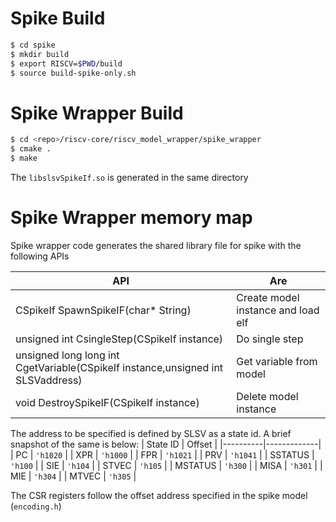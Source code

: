 # Spike Build
```sh
$ cd spike
$ mkdir build
$ export RISCV=$PWD/build
$ source build-spike-only.sh
```
# Spike Wrapper Build
```sh
$ cd <repo>/riscv-core/riscv_model_wrapper/spike_wrapper
$ cmake .
$ make
```
The `libslsvSpikeIf.so` is generated in the same directory

# Spike Wrapper memory map

Spike wrapper code generates the shared library file for spike with the following APIs 

| API      |      Are      |
|----------|-------------|
| CSpikeIf SpawnSpikeIF(char\* String) |  Create model instance and load elf  | 
| unsigned int CsingleStep(CSpikeIf instance) |    Do single step   |
| unsigned long long int CgetVariable(CSpikeIf instance,unsigned int SLSVaddress) | Get variable from model | 
| void DestroySpikeIF(CSpikeIf instance) | Delete model instance |

The address to be specified is defined by SLSV as a state id. A brief snapshot of the same is below:
| State ID |  Offset  | 
|----------|-------------|
| PC       |  `'h1020`  | 
| XPR      |  `'h1000`  | 
| FPR      | `'h1021`   |
| PRV      | `'h1041`   |
| SSTATUS  |   `'h100`  |
| SIE      |   `'h104`  |
| STVEC    |   `'h105`  |
| MSTATUS  |   `'h300`  |
| MISA     |   `'h301`  |
| MIE      |   `'h304`  |
| MTVEC    |   `'h305`  |

The CSR registers follow the offset address specified in the spike model (`encoding.h`)



